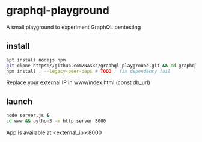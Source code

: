 # graphql-playground
A small playground to experiment GraphQL pentesting 

## install

```bash
apt install nodejs npm
git clone https://github.com/NAs3c/graphql-playground.git && cd graphql-playground
npm install . --legacy-peer-deps # TODO : fix dependency fail
```
Replace your external IP in www/index.html (const db_url)

## launch
```bash
node server.js &
cd www && python3 -m http.server 8000
```
App is available at <external_ip>:8000
